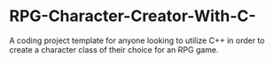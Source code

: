 # RPG-Character-Creator-With-C-
A coding project template for anyone looking to utilize C++ in order to create a character class of their choice for an RPG game.
